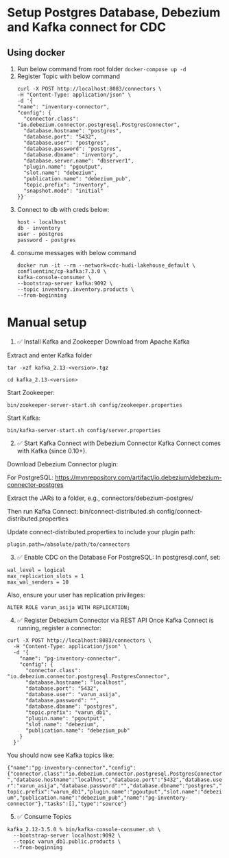 # Setup Postgres Database, Debezium and Kafka connect for CDC

## Using docker

1. Run below command from root folder
    `docker-compose up -d`
2. Register Topic with below command
    ```
   curl -X POST http://localhost:8083/connectors \
   -H "Content-Type: application/json" \
   -d '{
    "name": "inventory-connector",
    "config": {
      "connector.class": "io.debezium.connector.postgresql.PostgresConnector",
      "database.hostname": "postgres",
      "database.port": "5432",
      "database.user": "postgres",
      "database.password": "postgres",
      "database.dbname": "inventory",
      "database.server.name": "dbserver1",
      "plugin.name": "pgoutput",
      "slot.name": "debezium",
      "publication.name": "debezium_pub",
      "topic.prefix": "inventory",
      "snapshot.mode": "initial"
    }}'
   ```
3. Connect to db with creds below:
   ```
   host - localhost
   db - inventory
   user - postgres
   password - postgres
   ```
4. consume messages with below command
   ```
   docker run -it --rm --network=cdc-hudi-lakehouse_default \
   confluentinc/cp-kafka:7.3.0 \
   kafka-console-consumer \
   --bootstrap-server kafka:9092 \
   --topic inventory.inventory.products \
   --from-beginning
   ```


# Manual setup 

1. ✅ Install Kafka and Zookeeper
Download from Apache Kafka

Extract and enter Kafka folder

`tar -xzf kafka_2.13-<version>.tgz`

`cd kafka_2.13-<version>`

Start Zookeeper:

`bin/zookeeper-server-start.sh config/zookeeper.properties`

Start Kafka:

`bin/kafka-server-start.sh config/server.properties`


2. ✅ Start Kafka Connect with Debezium Connector
Kafka Connect comes with Kafka (since 0.10+).

Download Debezium Connector plugin:

For PostgreSQL:
https://mvnrepository.com/artifact/io.debezium/debezium-connector-postgres

Extract the JARs to a folder, e.g., connectors/debezium-postgres/

Then run Kafka Connect:
bin/connect-distributed.sh config/connect-distributed.properties

Update connect-distributed.properties to include your plugin path:

`plugin.path=/absolute/path/to/connectors`


3. ✅ Enable CDC on the Database
For PostgreSQL:
In postgresql.conf, set:


```
wal_level = logical
max_replication_slots = 1
max_wal_senders = 10
```

Also, ensure your user has replication privileges:

`ALTER ROLE varun_asija WITH REPLICATION;`


4. ✅ Register Debezium Connector via REST API
Once Kafka Connect is running, register a connector:

```
curl -X POST http://localhost:8083/connectors \
  -H "Content-Type: application/json" \
  -d '{
    "name": "pg-inventory-connector",
    "config": {
      "connector.class": "io.debezium.connector.postgresql.PostgresConnector",
      "database.hostname": "localhost",
      "database.port": "5432",
      "database.user": "varun_asija",
      "database.password": "",
      "database.dbname": "postgres",
      "topic.prefix": "varun_db1",
      "plugin.name": "pgoutput",
      "slot.name": "debezium",
      "publication.name": "debezium_pub"
    }
  }'
```


You should now see Kafka topics like:

`{"name":"pg-inventory-connector","config":{"connector.class":"io.debezium.connector.postgresql.PostgresConnector","database.hostname":"localhost","database.port":"5432","database.user":"varun_asija","database.password":"","database.dbname":"postgres","topic.prefix":"varun_db1","plugin.name":"pgoutput","slot.name":"debezium","publication.name":"debezium_pub","name":"pg-inventory-connector"},"tasks":[],"type":"source"}`


5. ✅ Consume Topics
```
kafka_2.12-3.5.0 % bin/kafka-console-consumer.sh \                             
  --bootstrap-server localhost:9092 \
  --topic varun_db1.public.products \
  --from-beginning
```
